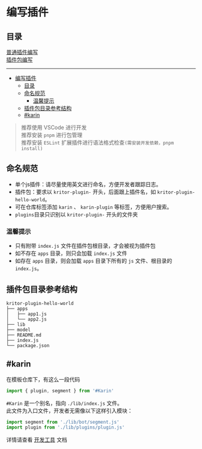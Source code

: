 # 编写插件


## 目录
[普通插件编写](./plugin.md)  
[插件包编写](./plugins.md)

---

- [编写插件](#编写插件)
  - [目录](#目录)
  - [命名规范](#命名规范)
    - [温馨提示](#温馨提示)
  - [插件包目录参考结构](#插件包目录参考结构)
  - [#karin](#karin)

> 推荐使用 VSCode 进行开发  
> 推荐安装 `pnpm` 进行包管理  
> 推荐安装 `ESLint` 扩展插件进行语法格式检查`(需安装开发依赖，pnpm install)`

## 命名规范
- 单个js插件：请尽量使用英文进行命名，方便开发者跟踪日志。  
- 插件包：要求以 `kritor-plugin-` 开头，后面跟上插件名，如 `kritor-plugin-hello-world`。  
- 可在仓库标签添加 `karin` 、 `karin-plugin` 等标签，方便用户搜索。
- `plugins`目录只识别以 `kritor-plugin-` 开头的文件夹


### 温馨提示
- 只有附带 `index.js` 文件在插件包根目录，才会被视为插件包
- 如不存在 `apps` 目录，则只会加载 `index.js` 文件
- 如存在 `apps` 目录，则会加载 `apps` 目录下所有的 `js` 文件、根目录的`index.js`。

## 插件包目录参考结构

```
kritor-plugin-hello-world
├── apps
│   ├── app1.js
│   └── app2.js
├── lib
├── model
├── README.md
├── index.js
└── package.json

```
## #karin

在模板仓库下，有这么一段代码
```js
import { plugin, segment } from '#Karin'
```

`#Karin` 是一个别名，指向 `./lib/index.js` 文件。  
此文件为入口文件，开发者无需像以下这样引入模块：
```js
import segment from './lib/bot/segment.js'
import plugin from './lib/plugins/plugin.js'
```
详情请查看 [开发工具](./karin.md) 文档